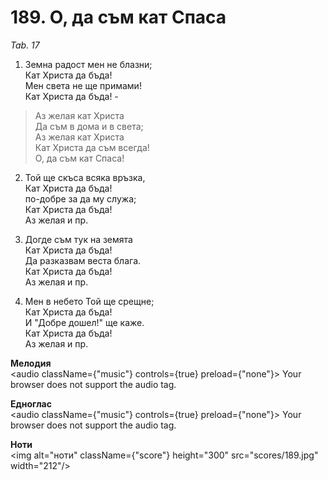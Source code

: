 # 189. О, да съм кат Спаса  

*Tab. 17*  

1. Земна радост мен не блазни;  
Кат Христа да бъда!  
Мен света не ще примами!  
Кат Христа да бъда! -  

> Аз желая кат Христа  
> Да съм в дома и в света;  
> Аз желая кат Христа  
> Кат Христа да съм всегда!  
> О, да съм кат Спаса!  

2. Той ще скъса всяка връзка,  
Кат Христа да бъда!  
по-добре за да му служа;  
Кат Христа да бъда!  
Аз желая и пр.  

3. Догде съм тук на земята  
Кат Христа да бъда!  
Да разказвам веста блага.  
Кат Христа да бъда!  
Аз желая и пр.  

4. Мен в небето Той ще срещне;  
Кат Христа да бъда!  
И "Добре дошел!" ще каже.  
Кат Христа да бъда!  
Аз желая и пр.  

__Мелодия__  
<audio className={"music"} controls={true} preload={"none"}><source src="mp3/189.mp3" type="audio/mpeg"/>
Your browser does not support the audio tag.
</audio>  

__Едноглас__  
<audio className={"music"} controls={true} preload={"none"}><source src="transp/189.mp3" type="audio/mpeg"/>
Your browser does not support the audio tag.
</audio>  

__Ноти__  
<img alt="ноти" className={"score"} height="300" src="scores/189.jpg" width="212"/>
